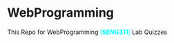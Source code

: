 # WebProgramming


This Repo for WebProgramming <span style="color:Cyan">[**SENG311**]</span> Lab Quizzes
